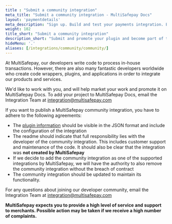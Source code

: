 ```yaml
---
title : "Submit a community integration"
meta_title: "Submit a community integration - MultiSafepay Docs"
layout: 'paymentdetails'
meta_description: "Sign up. Build and test your payments integration. Explore our products and services. Use our API Reference, SDKs, and wrappers. Get support."
weight: 102
title_short: "Submit a community integration"
description_short: "Submit and promote your plugin and become part of the MultiSafepay community."
hideMenu: '.'
aliases: [/integrations/community/community/]
---
```


At MultiSafepay, our developers write code to process in-house transactions. However, there are also many fantastic developers worldwide who create code wrappers, plugins, and applications in order to integrate our products and services.

We'd like to work with you, and will help market your work and promote it on MultiSafepay Docs. To add your project to MultiSafepay Docs, email the Integration Team at <integration@multisafepay.com>

If you want to publish a MultiSafepay community integration, you have to adhere to the following agreements:

* The [plugin information](https://docs.multisafepay.com/api/#plugin-information) should be visible in the JSON format and include the configuration of the integration
* The readme should indicate that full responsibility lies with the developer of the community integration. This includes customer support and maintenance of the code. It should also be clear that the integration was __not created by MultiSafepay__
* If we decide to add the community integration as one of the supported integrations by MultiSafepay, we will have the authority to also remove the community integration without the breach of contract
* The community integration should be updated to maintain its functionality.

For any questions about joining our developer community, email the Integration Team at <integration@multisafepay.com>

__MultiSafepay expects you to provide a high level of service and support to merchants. Possible action may be taken if we receive a high number of complaints.__

